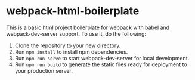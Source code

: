 # webpack-html-boilerplate
This is a basic html project boilerplate for webpack with babel and webpack-dev-server support. To use it, do the following:

1. Clone the repository to your new directory.
2. Run `npm install` to install npm dependencies.
3. Run `npm run serve` to start webpack-dev-server for local development.
4. Run `npm run build` to generate the static files ready for deployment to your production server.

